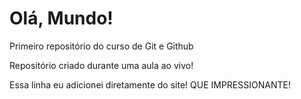 # Olá, Mundo!
 Primeiro repositório do curso de Git e Github

Repositório criado durante uma aula ao vivo!

Essa linha eu adicionei diretamente do site! QUE IMPRESSIONANTE!
